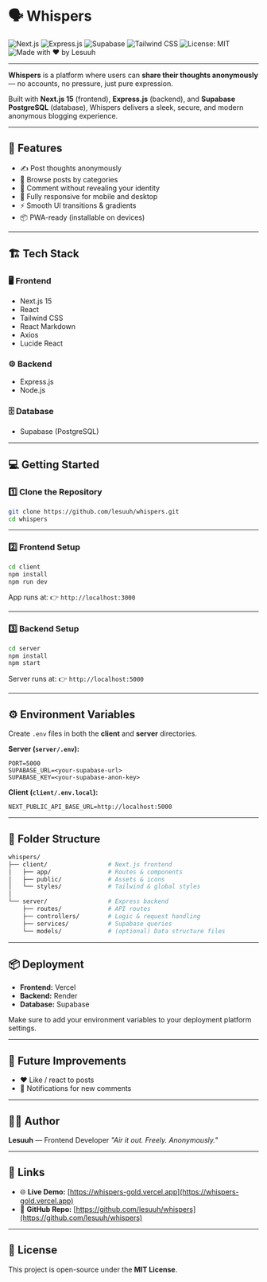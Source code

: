 

# 🗣️ Whispers

![Next.js](https://img.shields.io/badge/Next.js-15-black?logo=nextdotjs)
![Express.js](https://img.shields.io/badge/Express.js-Server-green?logo=express)
![Supabase](https://img.shields.io/badge/Supabase-PostgreSQL-blue?logo=supabase)
![Tailwind CSS](https://img.shields.io/badge/Tailwind_CSS-Styling-38B2AC?logo=tailwindcss)
![License: MIT](https://img.shields.io/badge/License-MIT-yellow.svg)
![Made with ❤️ by Lesuuh](https://img.shields.io/badge/Made_with_%E2%9D%A4_by-Lesuuh-purple)

---

**Whispers** is a platform where users can **share their thoughts anonymously** — no accounts, no pressure, just pure expression.

Built with **Next.js 15** (frontend), **Express.js** (backend), and **Supabase PostgreSQL** (database), Whispers delivers a sleek, secure, and modern anonymous blogging experience.

---

## 🚀 Features

* ✍️ Post thoughts anonymously
* 🧭 Browse posts by categories
* 💬 Comment without revealing your identity
* 📱 Fully responsive for mobile and desktop
* ⚡ Smooth UI transitions & gradients
* 📦 PWA-ready (installable on devices)

---

## 🏗️ Tech Stack

### 🖥️ Frontend

* Next.js 15
* React
* Tailwind CSS
* React Markdown
* Axios
* Lucide React

### ⚙️ Backend

* Express.js
* Node.js

### 🗄️ Database

* Supabase (PostgreSQL)

---

## 💻 Getting Started

### 1️⃣ Clone the Repository

```bash
git clone https://github.com/lesuuh/whispers.git
cd whispers
```

---

### 2️⃣ Frontend Setup

```bash
cd client
npm install
npm run dev
```

App runs at:
👉 `http://localhost:3000`

---

### 3️⃣ Backend Setup

```bash
cd server
npm install
npm start
```

Server runs at:
👉 `http://localhost:5000`

---

## ⚙️ Environment Variables

Create `.env` files in both the **client** and **server** directories.

**Server (`server/.env`):**

```env
PORT=5000
SUPABASE_URL=<your-supabase-url>
SUPABASE_KEY=<your-supabase-anon-key>
```

**Client (`client/.env.local`):**

```env
NEXT_PUBLIC_API_BASE_URL=http://localhost:5000
```

---

## 🧩 Folder Structure

```bash
whispers/
├── client/                 # Next.js frontend
│   ├── app/                # Routes & components
│   ├── public/             # Assets & icons
│   └── styles/             # Tailwind & global styles
│
└── server/                 # Express backend
    ├── routes/             # API routes
    ├── controllers/        # Logic & request handling
    ├── services/           # Supabase queries
    └── models/             # (optional) Data structure files
```

---

## 📦 Deployment

* **Frontend:** Vercel
* **Backend:** Render
* **Database:** Supabase

Make sure to add your environment variables to your deployment platform settings.

---

## 🧠 Future Improvements

<!-- * 🔐 User profiles (optional anonymity) -->
* ❤️ Like / react to posts
* 🔔 Notifications for new comments
<!-- * 📊 Analytics for admins -->

---

## 👨‍💻 Author

**Lesuuh** — Frontend Developer
*"Air it out. Freely. Anonymously."*

---

## 🔗 Links

* 🌐 **Live Demo:** [https://whispers-gold.vercel.app](https://whispers-gold.vercel.app)
* 🧰 **GitHub Repo:** [https://github.com/lesuuh/whispers](https://github.com/lesuuh/whispers)

---

## 🪪 License

This project is open-source under the **MIT License**.

